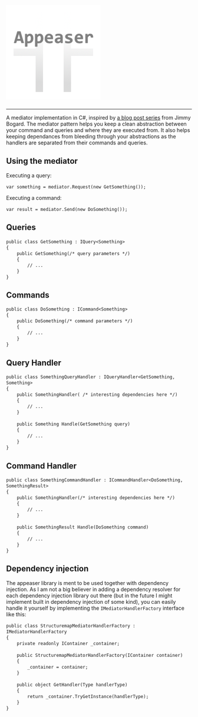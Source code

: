 # ![Appeaser](https://raw.githubusercontent.com/carl-berg/appeaser/master/res/icon_256.png)
----------
A mediator implementation in C#, inspired by [a blog post series](http://lostechies.com/jimmybogard/2013/12/19/put-your-controllers-on-a-diet-posts-and-commands/) from Jimmy Bogard. The mediator pattern helps you keep a clean abstraction between your command and queries and where they are executed from. It also helps keeping dependances from bleeding through your abstractions as the handlers are separated from their commands and queries.

## Using the mediator
Executing a query:

	var something = mediator.Request(new GetSomething());
	
Executing a command:

	var result = mediator.Send(new DoSomething());


## Queries
	public class GetSomething : IQuery<Something>
	{
		public GetSomething(/* query parameters */)
		{
			// ...
		}
	}


## Commands
	public class DoSomething : ICommand<Something>
	{
		public DoSomething(/* command parameters */)
		{
			// ...
		}
	}

## Query Handler
	public class SomethingQueryHandler : IQueryHandler<GetSomething, Something>
	{
		public SomethingHandler( /* interesting dependencies here */)
		{
			// ...
		}

		public Something Handle(GetSomething query)
		{
			// ...
		}
	}

## Command Handler
	public class SomethingCommandHandler : ICommandHandler<DoSomething, SomethingResult>
	{
		public SomethingHandler(/* interesting dependencies here */)
		{
			// ...
		}

		public SomethingResult Handle(DoSomething command)
		{
			// ...
		}
	}

## Dependency injection
The appeaser library is ment to be used together with dependency injection. As I am not a big believer in adding a dependency resolver for each dependency injection library out there (but in the future I might implement built in dependency injection of some kind), you can easily handle it yourself by implementing the `IMediatorHandlerFactory` interface like this:

    public class StructuremapMediatorHandlerFactory : IMediatorHandlerFactory
    {
        private readonly IContainer _container;

        public StructuremapMediatorHandlerFactory(IContainer container)
        {
            _container = container;
        }

        public object GetHandler(Type handlerType)
        {
            return _container.TryGetInstance(handlerType);
        }
    }